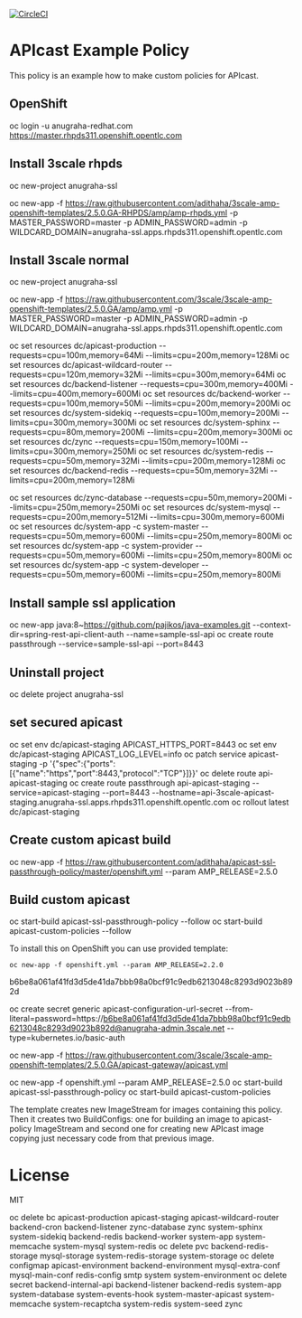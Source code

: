 [![CircleCI](https://circleci.com/gh/3scale/apicast-example-policy.svg?style=svg)](https://circleci.com/gh/3scale/apicast-example-policy)

# APIcast Example Policy

This policy is an example how to make custom policies for APIcast.


## OpenShift


oc login -u anugraha-redhat.com https://master.rhpds311.openshift.opentlc.com

## Install 3scale rhpds

oc new-project anugraha-ssl

oc new-app -f https://raw.githubusercontent.com/adithaha/3scale-amp-openshift-templates/2.5.0.GA-RHPDS/amp/amp-rhpds.yml -p MASTER_PASSWORD=master -p ADMIN_PASSWORD=admin -p WILDCARD_DOMAIN=anugraha-ssl.apps.rhpds311.openshift.opentlc.com 

## Install 3scale normal

oc new-project anugraha-ssl

oc new-app -f https://raw.githubusercontent.com/3scale/3scale-amp-openshift-templates/2.5.0.GA/amp/amp.yml -p MASTER_PASSWORD=master -p ADMIN_PASSWORD=admin -p WILDCARD_DOMAIN=anugraha-ssl.apps.rhpds311.openshift.opentlc.com 

oc set resources dc/apicast-production --requests=cpu=100m,memory=64Mi --limits=cpu=200m,memory=128Mi
oc set resources dc/apicast-wildcard-router --requests=cpu=120m,memory=32Mi --limits=cpu=300m,memory=64Mi
oc set resources dc/backend-listener --requests=cpu=300m,memory=400Mi --limits=cpu=400m,memory=600Mi
oc set resources dc/backend-worker --requests=cpu=100m,memory=50Mi --limits=cpu=200m,memory=200Mi
oc set resources dc/system-sidekiq  --requests=cpu=100m,memory=200Mi --limits=cpu=300m,memory=300Mi
oc set resources dc/system-sphinx --requests=cpu=80m,memory=200Mi --limits=cpu=200m,memory=300Mi
oc set resources dc/zync --requests=cpu=150m,memory=100Mi --limits=cpu=300m,memory=250Mi
oc set resources dc/system-redis --requests=cpu=50m,memory=32Mi --limits=cpu=200m,memory=128Mi
oc set resources dc/backend-redis --requests=cpu=50m,memory=32Mi --limits=cpu=200m,memory=128Mi

oc set resources dc/zync-database --requests=cpu=50m,memory=200Mi --limits=cpu=250m,memory=250Mi
oc set resources dc/system-mysql --requests=cpu=200m,memory=512Mi --limits=cpu=300m,memory=600Mi
oc set resources dc/system-app -c system-master --requests=cpu=50m,memory=600Mi --limits=cpu=250m,memory=800Mi
oc set resources dc/system-app -c system-provider --requests=cpu=50m,memory=600Mi --limits=cpu=250m,memory=800Mi
oc set resources dc/system-app -c system-developer --requests=cpu=50m,memory=600Mi --limits=cpu=250m,memory=800Mi



## Install sample ssl application

oc new-app java:8~https://github.com/pajikos/java-examples.git --context-dir=spring-rest-api-client-auth --name=sample-ssl-api
oc create route passthrough --service=sample-ssl-api --port=8443 


## Uninstall project

oc delete project anugraha-ssl


## set secured apicast

oc set env dc/apicast-staging APICAST_HTTPS_PORT=8443
oc set env dc/apicast-staging APICAST_LOG_LEVEL=info
oc patch service apicast-staging -p '{"spec":{"ports":[{"name":"https","port":8443,"protocol":"TCP"}]}}'
oc delete route api-apicast-staging
oc create route passthrough api-apicast-staging --service=apicast-staging --port=8443 --hostname=api-3scale-apicast-staging.anugraha-ssl.apps.rhpds311.openshift.opentlc.com
oc rollout latest dc/apicast-staging



## Create custom apicast build

oc new-app -f https://raw.githubusercontent.com/adithaha/apicast-ssl-passthrough-policy/master/openshift.yml --param AMP_RELEASE=2.5.0

## Build custom apicast

oc start-build apicast-ssl-passthrough-policy --follow
oc start-build apicast-custom-policies --follow



To install this on OpenShift you can use provided template:

```shell
oc new-app -f openshift.yml --param AMP_RELEASE=2.2.0
```


b6be8a061af41fd3d5de41da7bbb98a0bcf91c9edb6213048c8293d9023b892d

oc create secret generic apicast-configuration-url-secret --from-literal=password=https://b6be8a061af41fd3d5de41da7bbb98a0bcf91c9edb6213048c8293d9023b892d@anugraha-admin.3scale.net  --type=kubernetes.io/basic-auth

oc new-app -f https://raw.githubusercontent.com/3scale/3scale-amp-openshift-templates/2.5.0.GA/apicast-gateway/apicast.yml

oc new-app -f openshift.yml --param AMP_RELEASE=2.5.0
oc start-build apicast-ssl-passthrough-policy
oc start-build apicast-custom-policies

The template creates new ImageStream for images containing this policy.
Then it creates two BuildConfigs: one for building an image to apicast-policy ImageStream
and second one for creating new APIcast image copying just necessary code from that previous image.


# License

MIT



oc delete bc apicast-production apicast-staging apicast-wildcard-router backend-cron backend-listener zync-database  zync  system-sphinx  system-sidekiq backend-redis backend-worker system-app system-memcache system-mysql system-redis 
oc delete pvc backend-redis-storage mysql-storage system-redis-storage system-storage 
oc delete configmap apicast-environment backend-environment mysql-extra-conf mysql-main-conf redis-config smtp system system-environment
oc delete secret backend-internal-api backend-listener backend-redis system-app system-database  system-events-hook system-master-apicast system-memcache system-recaptcha system-redis system-seed zync  